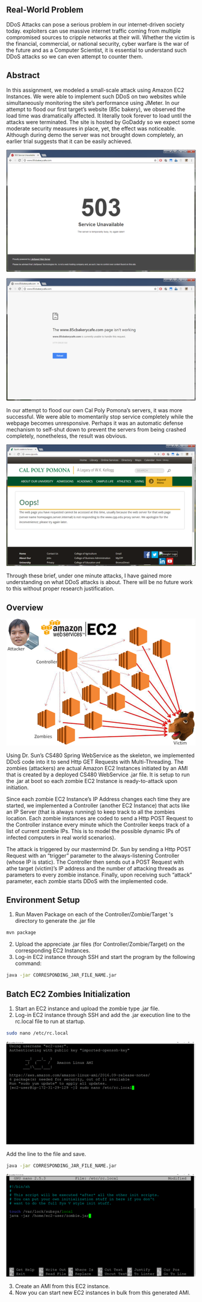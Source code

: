 Real-World Problem
--------
DDoS Attacks can pose a serious problem in our internet-driven society today.  exploiters can use massive internet traffic coming from multiple compromised sources to cripple networks at their will.  Whether the victim is the financial, commercial, or national security, cyber warfare is the war of the future and as a Computer Scientist, it is essential to understand such DDoS attacks so we can even attempt to counter them.

Abstract
--------
In this assignment, we modeled a small-scale attack using Amazon EC2 Instances.  We were able to implement such DDoS on two websites while simultaneously monitoring the site’s performance using JMeter.  In our attempt to flood our first target’s website (85c bakery), we observed the load time was dramatically affected.  It literally took forever to load until the attacks were terminated.  The site is hosted by GoDaddy so we expect some moderate security measures in place, yet, the effect was noticeable.  Although during demo the server was not brought down completely, an earlier trial suggests that it can be easily achieved.

![](/85c-a.png)

![](/85c-b.png)

In our attempt to flood our own Cal Poly Pomona’s servers, it was more successful.  We were able to momentarily stop service completely while the webpage becomes unresponsive.  Perhaps it was an automatic defense mechanism to self-shut down to prevent the servers from being crashed completely, nonetheless, the result was obvious.

![](/cpp.png)

Through these brief, under one minute attacks, I have gained more understanding on what DDoS attacks is about.  There will be no future work to this without proper research justification.



Overview
--------

![](/model.jpg)

Using Dr. Sun’s CS480 Spring WebService as the skeleton, we implemented DDoS code into it to send Http GET Requests with Multi-Threading.  The zombies (attackers) are actual Amazon EC2 Instances initiated by an AMI that is created by a deployed CS480 WebService .jar file.  It is setup to run the .jar at boot so each zombie EC2 Instance is ready-to-attack upon initiation.
 
Since each zombie EC2 Instance’s IP Address changes each time they are started, we implemented a Controller (another EC2 Instance) that acts like an IP Server (that is always running) to keep track to all the zombies location.  Each zombie instances are coded to send a Http POST Request to the Controller instance every minute which the Controller keeps track of a list of current zombie IPs.  This is to model the possible dynamic IPs of infected computers in real world scenarios).

The attack is triggered by our mastermind Dr. Sun by sending a Http POST Request with an “trigger” parameter to the always-listening Controller (whose IP is static).  The Controller then sends out a POST Request with athe target (victim)’s IP address and the number of attacking threads as parameters to every zombie instance.  Finally, upon receiving such “attack” parameter, each zombie starts DDoS with the implemented code.

Environment Setup
-----------------

1. Run Maven Package on each of the Controller/Zombie/Target 's directory to generate the .jar file
```sh
mvn package
```
2. Upload the appreciate .jar files (for Controller/Zombie/Target) on the corresponding EC2 Instances.
3. Log-in EC2 instance through SSH and start the program by the following command:
```sh
java -jar CORRESPONDING_JAR_FILE_NAME.jar
```

Batch EC2 Zombies Initialization
---------------------------------------
1. Start an EC2 instance and upload the zombie type .jar file.
2. Log-in EC2 instance through SSH and add the .jar execution line to the rc.local file to run at startup.
```sh
sudo nano /etc/rc.local
```
![](/ec2config-a.png)

Add the line to the file and save.
```sh
java -jar CORRESPONDING_JAR_FILE_NAME.jar
```
![](/ec2config-b.png)

3. Create an AMI from this EC2 instance.
4. Now you can start new EC2 instances in bulk from this generated AMI.
